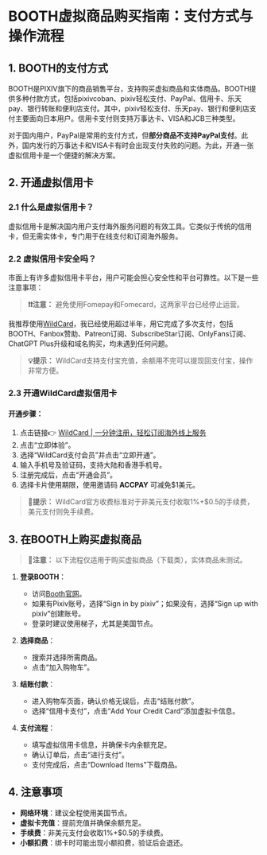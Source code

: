 # BOOTH虚拟商品购买指南：支付方式与操作流程

## 1. BOOTH的支付方式

BOOTH是PIXIV旗下的商品销售平台，支持购买虚拟商品和实体商品。BOOTH提供多种付款方式，包括pixivcoban、pixiv轻松支付、PayPal、信用卡、乐天pay、银行转账和便利店支付。其中，pixiv轻松支付、乐天pay、银行和便利店支付主要面向日本用户。信用卡支付则支持万事达卡、VISA和JCB三种类型。

对于国内用户，PayPal是常用的支付方式，但**部分商品不支持PayPal支付**。此外，国内发行的万事达卡和VISA卡有时会出现支付失败的问题。为此，开通一张虚拟信用卡是一个便捷的解决方案。

## 2. 开通虚拟信用卡

### 2.1 什么是虚拟信用卡？

虚拟信用卡是解决国内用户支付海外服务问题的有效工具。它类似于传统的信用卡，但无需实体卡，专门用于在线支付和订阅海外服务。

### 2.2 虚拟信用卡安全吗？

市面上有许多虚拟信用卡平台，用户可能会担心安全性和平台可靠性。以下是一些注意事项：

> **❗❗注意：** 避免使用Fomepay和Fomecard，这两家平台已经停止运营。

我推荐使用[WildCard](https://bbtdd.com/WildCard)，我已经使用超过半年，用它完成了多次支付，包括BOOTH、Fanbox赞助、Patreon订阅、SubscribeStar订阅、OnlyFans订阅、ChatGPT Plus升级和域名购买，均未遇到任何问题。

> **💡提示：** WildCard支持支付宝充值，余额用不完可以提现回支付宝，操作非常方便。

### 2.3 开通WildCard虚拟信用卡

#### 开通步骤：
1. 点击链接👉 [WildCard | 一分钟注册，轻松订阅海外线上服务](https://bbtdd.com/WildCard)
2. 点击“立即体验”。
3. 选择“WildCard支付会员”并点击“立即开通”。
4. 输入手机号及验证码，支持大陆和香港手机号。
5. 注册完成后，点击“开通会员”。
6. 选择卡片使用期限，使用邀请码 **ACCPAY** 可减免$1美元。

> **🔔提示：** WildCard官方收费标准对于非美元支付收取1%+$0.5的手续费，美元支付则免手续费。

## 3. 在BOOTH上购买虚拟商品

> **🔔注意：** 以下流程仅适用于购买虚拟商品（下载类），实体商品未测试。

1. **登录BOOTH**：
   - 访问[Booth官网](https://booth.pm/)。
   - 如果有Pixiv账号，选择“Sign in by pixiv”；如果没有，选择“Sign up with pixiv”创建账号。  
   - 登录时建议使用梯子，尤其是美国节点。

2. **选择商品**：
   - 搜索并选择所需商品。
   - 点击“加入购物车”。

3. **结账付款**：
   - 进入购物车页面，确认价格无误后，点击“结账付款”。
   - 选择“信用卡支付”，点击“Add Your Credit Card”添加虚拟卡信息。

4. **支付流程**：
   - 填写虚拟信用卡信息，并确保卡内余额充足。
   - 确认订单后，点击“进行支付”。
   - 支付完成后，点击“Download Items”下载商品。

## 4. 注意事项

- **网络环境**：建议全程使用美国节点。
- **虚拟卡充值**：提前充值并确保余额充足。
- **手续费**：非美元支付会收取1%+$0.5的手续费。
- **小额扣费**：绑卡时可能出现小额扣费，验证后会退还。
